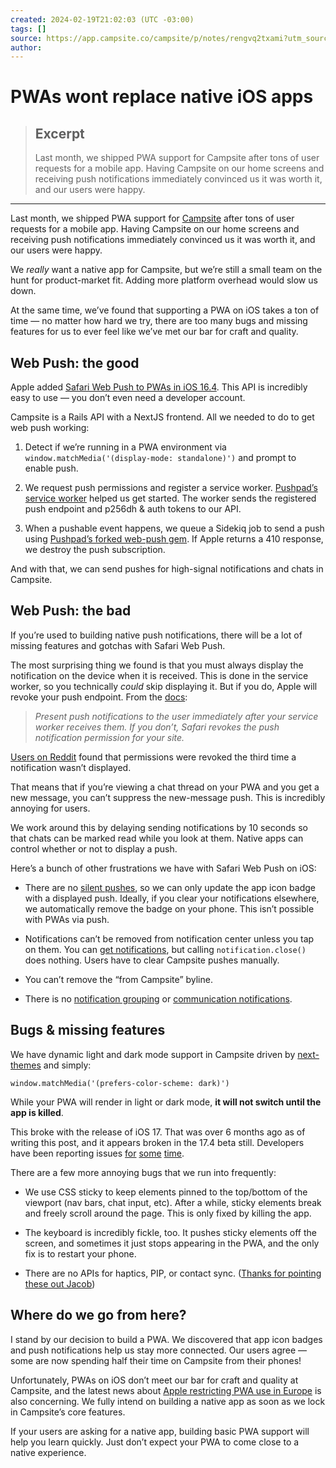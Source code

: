 ```yaml
---
created: 2024-02-19T21:02:03 (UTC -03:00)
tags: []
source: https://app.campsite.co/campsite/p/notes/rengvq2txami?utm_source=tldrnewsletter
author: 
---
```


# PWAs wont replace native iOS apps

> ## Excerpt
> Last month, we shipped PWA support for Campsite after tons of user requests for a mobile app. Having Campsite on our home screens and receiving push notifications immediately convinced us it was worth it, and our users were happy.

---
Last month, we shipped PWA support for [Campsite](https://www.campsite.co/) after tons of user requests for a mobile app. Having Campsite on our home screens and receiving push notifications immediately convinced us it was worth it, and our users were happy.

We _really_ want a native app for Campsite, but we’re still a small team on the hunt for product-market fit. Adding more platform overhead would slow us down.

At the same time, we’ve found that supporting a PWA on iOS takes a ton of time — no matter how hard we try, there are too many bugs and missing features for us to ever feel like we’ve met our bar for craft and quality.

## Web Push: the good

Apple added [Safari Web Push to PWAs in iOS 16.4](https://developer.apple.com/documentation/usernotifications/sending_web_push_notifications_in_web_apps_and_browsers). This API is incredibly easy to use — you don’t even need a developer account.

Campsite is a Rails API with a NextJS frontend. All we needed to do to get web push working:

1.  Detect if we’re running in a PWA environment via `window.matchMedia('(display-mode: standalone)')` and prompt to enable push.
    
2.  We request push permissions and register a service worker. [Pushpad’s service worker](https://pushpad.xyz/service-worker.js) helped us get started. The worker sends the registered push endpoint and p256dh & auth tokens to our API.
    
3.  When a pushable event happens, we queue a Sidekiq job to send a push using [Pushpad’s forked web-push gem](https://github.com/pushpad/web-push). If Apple returns a 410 response, we destroy the push subscription.
    

And with that, we can send pushes for high-signal notifications and chats in Campsite.

## Web Push: the bad

If you’re used to building native push notifications, there will be a lot of missing features and gotchas with Safari Web Push.

The most surprising thing we found is that you must always display the notification on the device when it is received. This is done in the service worker, so you technically _could_ skip displaying it. But if you do, Apple will revoke your push endpoint. From the [docs](https://developer.apple.com/documentation/usernotifications/sending_web_push_notifications_in_web_apps_and_browsers#3975534):

> _Present push notifications to the user immediately after your service worker receives them. If you don’t, Safari revokes the push notification permission for your site._

[Users on Reddit](https://www.reddit.com/r/PWA/comments/127p7s1/ios_pwa_web_push_notification_behaviours/) found that permissions were revoked the third time a notification wasn’t displayed.

That means that if you’re viewing a chat thread on your PWA and you get a new message, you can’t suppress the new-message push. This is incredibly annoying for users.

We work around this by delaying sending notifications by 10 seconds so that chats can be marked read while you look at them. Native apps can control whether or not to display a push.

Here’s a bunch of other frustrations we have with Safari Web Push on iOS:

-   There are no [silent pushes](https://developer.apple.com/documentation/usernotifications/setting_up_a_remote_notification_server/pushing_background_updates_to_your_app), so we can only update the app icon badge with a displayed push. Ideally, if you clear your notifications elsewhere, we automatically remove the badge on your phone. This isn’t possible with PWAs via push.
    
-   Notifications can’t be removed from notification center unless you tap on them. You can [get notifications](https://developer.mozilla.org/en-US/docs/Web/API/ServiceWorkerRegistration/getNotifications), but calling `notification.close()` does nothing. Users have to clear Campsite pushes manually.
    
-   You can’t remove the “from Campsite” byline.
    
-   There is no [notification grouping](https://developer.apple.com/documentation/watchos-apps/grouping-notifications) or [communication notifications](https://medium.com/orion-innovation-techclub/whats-new-in-ios-15-notifications-7486e712df40).
    

## Bugs & missing features

We have dynamic light and dark mode support in Campsite driven by [next-themes](https://github.com/pacocoursey/next-themes) and simply:

```
window.matchMedia('(prefers-color-scheme: dark)')
```

While your PWA will render in light or dark mode, **it will not switch until the app is killed**.

This broke with the release of iOS 17. That was over 6 months ago as of writing this post, and it appears broken in the 17.4 beta still. Developers have been reporting issues [for](https://www.reddit.com/r/webdev/comments/178073i/ios_17_bug_pwas_no_longer_react_to_darklight_mode/#) [some](https://forums.developer.apple.com/forums/thread/739154) [time](https://stackoverflow.com/questions/77450440/the-event-listener-added-by-window-matchmediaprefers-color-scheme-dark-is).

There are a few more annoying bugs that we run into frequently:

-   We use CSS sticky to keep elements pinned to the top/bottom of the viewport (nav bars, chat input, etc). After a while, sticky elements break and freely scroll around the page. This is only fixed by killing the app.
    
-   The keyboard is incredibly fickle, too. It pushes sticky elements off the screen, and sometimes it just stops appearing in the PWA, and the only fix is to restart your phone.
    
-   There are no APIs for haptics, PIP, or contact sync. ([Thanks for pointing these out Jacob](https://twitter.com/therealjfrantz/status/1758212307128119563))
    

## Where do we go from here?

I stand by our decision to build a PWA. We discovered that app icon badges and push notifications help us stay more connected. Our users agree — some are now spending half their time on Campsite from their phones!

Unfortunately, PWAs on iOS don’t meet our bar for craft and quality at Campsite, and the latest news about [Apple restricting PWA use in Europe](https://www.macrumors.com/2024/02/08/ios-17-4-nerfs-web-apps-in-the-eu/) is also concerning. We fully intend on building a native app as soon as we lock in Campsite’s core features.

If your users are asking for a native app, building basic PWA support will help you learn quickly. Just don’t expect your PWA to come close to a native experience.
